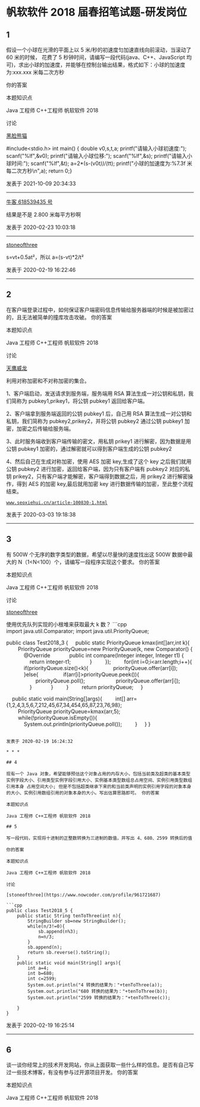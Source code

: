 # 帆软软件 2018 届春招笔试题-研发岗位

## 1

假设一个小球在光滑的平面上以 5 米/秒的初速度匀加速直线向前滚动，当滚动了 60 米的时候， 花费了 5 秒钟时间，请编写一段代码(java、C++、JavaScript 均可)，求出小球的加速度，并能够在控制台输出结果，格式如下：小球的加速度为:xxx.xxx 米每二次方秒

你的答案

本题知识点

Java 工程师 C++工程师 帆软软件 2018

讨论

[黑脸熊猫](https://www.nowcoder.com/profile/766928227)

#include<stdio.h>
int main()
{
double v0,s,t,a;
printf("请输入小球初速度:");
scanf("%lf",&v0);
printf("请输入小球位移:");
scanf("%lf",&s);
printf("请输入小球时间:");
scanf("%lf",&t);
a=2*(s-(v0*t))/(t*t);
printf("小球的加速度为:%7.3f 米每二次方秒\n",a);
return 0;}

发表于 2021-10-09 20:34:33

* * *

[牛客 618539435 号](https://www.nowcoder.com/profile/618539435)

结果是不是 2.800 米每平方秒啊

发表于 2020-02-23 10:03:18

* * *

[stoneofthree](https://www.nowcoder.com/profile/961721687)

s=vt+0.5at²，所以 a=(s-vt)*2/t²

发表于 2020-02-19 16:22:46

* * *

## 2

在客户端登录过程中，如何保证客户端密码信息传输给服务器端的时候是被加密过的，且无法被简单的撞库攻击攻破。 你的答案

本题知识点

Java 工程师 C++工程师 帆软软件 2018

讨论

[天鹰威龙](https://www.nowcoder.com/profile/474887322)

利用对称加密和不对称加密的集合。

1、客户端启动，发送请求到服务端，服务端用 RSA 算法生成一对公钥和私钥，我们简称为 pubkey1,prikey1，将公钥 pubkey1 返回给客户端。

2、客户端拿到服务端返回的公钥 pubkey1 后，自己用 RSA 算法生成一对公钥和私钥，我们简称为 pubkey2,prikey2，并将公钥 pubkey2 通过公钥 pubkey1 加密，加密之后传输给服务端。

3、此时服务端收到客户端传输的密文，用私钥 prikey1 进行解密，因为数据是用公钥 pubkey1 加密的，通过解密就可以得到客户端生成的公钥 pubkey2

4、然后自己在生成对称加密，使用 AES 加密 key,生成了这个 key 之后我们就用公钥 pubkey2 进行加密，返回给客户端，因为只有客户端有 pubkey2 对应的私钥 prikey2，只有客户端才能解密，客户端得到数据之后，用 prikey2 进行解密操作，得到 AES 的加密 key,最后就用加密 key 进行数据传输的加密，至此整个流程结束。

[`www.seoxiehui.cn/article-100830-1.html`](https://www.seoxiehui.cn/article-100830-1.html)

发表于 2020-03-03 19:18:38

* * *

## 3

有 500W 个无序的数字类型的数据，希望以尽量快的速度找出这 500W 数据中最大的 N（1<N<100）个，请编写一段程序实现这个要求。 你的答案

本题知识点

Java 工程师 C++工程师 帆软软件 2018

讨论

[stoneofthree](https://www.nowcoder.com/profile/961721687)

使用优先队列实现的小根堆来获取最大 k 数？ ```cpp
import java.util.Comparator;
import java.util.PriorityQueue;

public class Test2018_3 {
    public static PriorityQueue<Integer> kmax(int[]arr,int k){
        PriorityQueue<Integer> priorityQueue=new PriorityQueue<Integer>(k, new Comparator<Integer>() {
            @Override
            public int compare(Integer integer, Integer t1) {
                return integer-t1;
            }
        });
        for(int i=0;i<arr.length;i++){
            if(priorityQueue.size()<k){
                priorityQueue.offer(arr[i]);
            }else{
                if(arr[i]>priorityQueue.peek()){
                    priorityQueue.poll();
                    priorityQueue.offer(arr[i]);
                }
            }
        }
        return priorityQueue;
    }

    public static void main(String[]args){
        int[] arr={1,2,4,3,5,6,7,212,45,67,34,454,65,87,23,76,98};
        PriorityQueue<Integer> priorityQueue=kmax(arr,5);
        while(!priorityQueue.isEmpty()){
            System.out.println(priorityQueue.poll());
        }
    }
}
``` 

发表于 2020-02-19 16:24:32

* * *

## 4

现有一个 Java 对象，希望能够预估这个对象占用的内存大小，包括当前类及超类的基本类型实例字段大小、引用类型实例字段引用大小、实例基本类型数组总占用空间、实例引用类型数组引用本身 占用空间大小; 但是不包括超类继承下来的和当前类声明的实例引用字段的对象本身的大小、实例引用数组引用的对象本身的大小。写出估算思路即可。 你的答案

本题知识点

Java 工程师 C++工程师 帆软软件 2018

## 5

写一段代码，实现将十进制的正整数转换为三进制的数值，并写出 4、680、2599 转换后的值

你的答案

本题知识点

Java 工程师 C++工程师 帆软软件 2018

讨论

[stoneofthree](https://www.nowcoder.com/profile/961721687)

```cpp
public class Test2018_5 {
    public static String tenToThree(int n){
        StringBuilder sb=new StringBuilder();
        while(n/3!=0){
            sb.append(n%3);
            n=n/3;
        }
        sb.append(n);
        return sb.reverse().toString();
    }
    public static void main(String[] args){
        int a=4;
        int b=680;
        int c=2599;
        System.out.println("4 转换的结果为："+tenToThree(a));
        System.out.println("680 转换的结果为："+tenToThree(b));
        System.out.println("2599 转换的结果为："+tenToThree(c));

    }
}
```

发表于 2020-02-19 16:25:14

* * *

## 6

谈一谈你经常上的技术开发网站，你从上面获取一些什么样的信息。是否有自己写过一些技术博客，有没有参与过开源项目开发。 你的答案

本题知识点

Java 工程师 C++工程师 帆软软件 2018